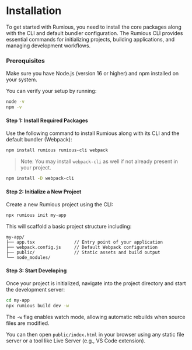# Installation

To get started with Rumious, you need to install the core packages along with the CLI and default bundler configuration. The Rumious CLI provides essential commands for initializing projects, building applications, and managing development workflows.

### Prerequisites

Make sure you have Node.js (version 16 or higher) and npm installed on your system.

You can verify your setup by running:

```bash
node -v
npm -v
```

#### Step 1: Install Required Packages

Use the following command to install Rumious along with its CLI and the default bundler (Webpack):

```bash
npm install rumious rumious-cli webpack
```

> Note: You may install `webpack-cli` as well if not already present in your project.

```bash
npm install -D webpack-cli
```

#### Step 2: Initialize a New Project

Create a new Rumious project using the CLI:

```bash
npx rumious init my-app
```

This will scaffold a basic project structure including:

```
my-app/
├── app.tsx               // Entry point of your application
├── webpack.config.js     // Default Webpack configuration
├── public/               // Static assets and build output
└── node_modules/
```

#### Step 3: Start Developing

Once your project is initialized, navigate into the project directory and start the development server:

```bash
cd my-app
npx rumious build dev -w
```

The `-w` flag enables watch mode, allowing automatic rebuilds when source files are modified.

You can then open `public/index.html` in your browser using any static file server or a tool like Live Server (e.g., VS Code extension).
